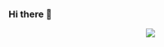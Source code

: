 ### Hi there 👋

<!--
**DreamDevLost/DreamDevLost** is a ✨ _special_ ✨ repository because its `README.md` (this file) appears on your GitHub profile.

Here are some ideas to get you started:

- 🔭 I’m currently working on ...
- 🌱 I’m currently learning ...
- 👯 I’m looking to collaborate on ...
- 🤔 I’m looking for help with ...
- 💬 Ask me about ...
- 📫 How to reach me: ...
- 😄 Pronouns: ...
- ⚡ Fun fact: ...
-->

<p align = "center">
  <img align = "center" src="https://github-readme-stats.vercel.app/api?username=DreamDevLost&&show_icons=true&title_color=ffffff&icon_color=bb2acf&text_color=daf7dc&bg_color=151515">
</p>
